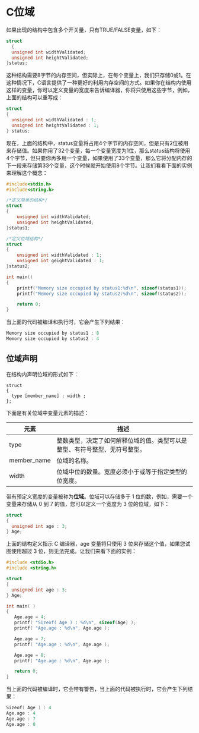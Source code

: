 # C位域

如果出现的结构中包含多个开关量，只有TRUE/FALSE变量，如下：

```c
struct
  {
  unsigned int widthValidated;
  unsigned int heightValidated;
}status;
```

这种结构需要8字节的内存空间，但实际上，在每个变量上，我们只存储0或1。在这种情况下，C语言提供了一种更好的利用内存空间的方式。如果你在结构内使用这样的变量，你可以定义变量的宽度来告诉编译器，你将只使用这些字节，例如，上面的结构可以重写成：

```c
struct
{
  unsigned int widthValidated : 1;
  unsigned int heightValidated : 1;
} status;
```

现在，上面的结构中，status变量将占用4个字节的内存空间，但是只有2位被用来存储值。如果你用了32个变量，每一个变量宽度为1位，那么status结构将使用4个字节，但只要你再多用一个变量，如果使用了33个变量，那么它将分配内存的下一段来存储第33个变量，这个时候就开始使用8个字节。让我们看看下面的实例来理解这个概念：

```c
#include<stdio.h>
#include<string.h>

/*定义简单的结构*/
struct 
{
	unsigned int widthValidated;
	unsigned int heightValidated;
}status1;

/*定义位域结构*/
struct
{
	unsigned int widthValidated : 1;
	unsigned int geightValidated : 1;
}status2;

int main()
{
	printf("Memory size occupied by status1:%d\n", sizeof(status1));
	printf("Memory size occupied by status2:%d\n", sizeof(status2));

	return 0;
}
```

当上面的代码被编译和执行时，它会产生下列结果：

```c
Memory size occupied by status1 : 8
Memory size occupied by status2 : 4
```

## 位域声明

在结构内声明位域的形式如下：

```
struct
{
  type [member_name] : width ;
};
```

下面是有关位域中变量元素的描述：

| 元素          | 描述                                    |
| ----------- | ------------------------------------- |
| type        | 整数类型，决定了如何解释位域的值。类型可以是整型、有符号整型、无符号整型。 |
| member_name | 位域的名称。                                |
| width       | 位域中位的数量。宽度必须小于或等于指定类型的位宽度。            |

带有预定义宽度的变量被称为**位域**。位域可以存储多于 1 位的数，例如，需要一个变量来存储从 0 到 7 的值，您可以定义一个宽度为 3 位的位域，如下：

```c
struct
{
  unsigned int age : 3;
} Age;
```

上面的结构定义指示 C 编译器，age 变量将只使用 3 位来存储这个值，如果您试图使用超过 3 位，则无法完成。让我们来看下面的实例：

```c
#include <stdio.h>
#include <string.h>

struct
{
  unsigned int age : 3;
} Age;

int main( )
{
   Age.age = 4;
   printf( "Sizeof( Age ) : %d\n", sizeof(Age) );
   printf( "Age.age : %d\n", Age.age );

   Age.age = 7;
   printf( "Age.age : %d\n", Age.age );

   Age.age = 8;
   printf( "Age.age : %d\n", Age.age );

   return 0;
}
```

当上面的代码被编译时，它会带有警告，当上面的代码被执行时，它会产生下列结果：

```c
Sizeof( Age ) : 4
Age.age : 4
Age.age : 7
Age.age : 0
```